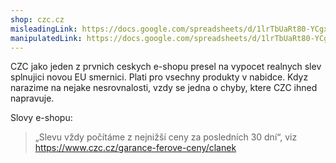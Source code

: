 ```yaml
---
shop: czc.cz
misleadingLink: https://docs.google.com/spreadsheets/d/1lrTbUaRt80-YCgxEjmK-mQbOwjlKiWdPyJczvVODUB8/edit#gid=0
manipulatedLink: https://docs.google.com/spreadsheets/d/1lrTbUaRt80-YCgxEjmK-mQbOwjlKiWdPyJczvVODUB8/edit#gid=1721826148
---
```


CZC jako jeden z prvnich ceskych e-shopu presel na vypocet realnych slev splnujici
novou EU smernici. Plati pro vsechny produkty v nabidce. Kdyz narazime na nejake
nesrovnalosti, vzdy se jedna o chyby, ktere CZC ihned napravuje.

Slovy e-shopu:

> „Slevu vždy počítáme z nejnižší ceny za posledních 30 dní“, viz https://www.czc.cz/garance-ferove-ceny/clanek
